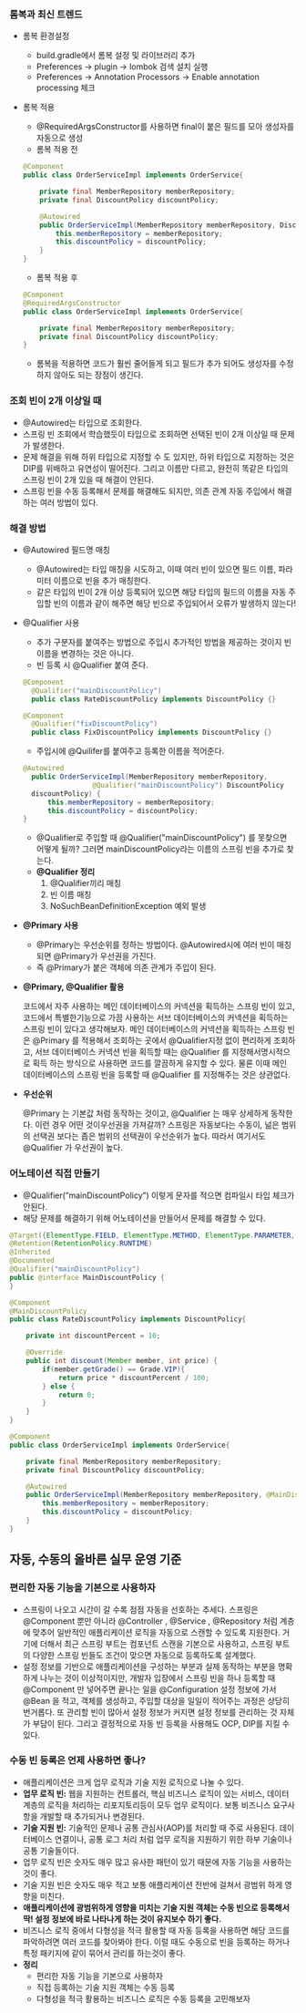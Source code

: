### 롬복과 최신 트렌드

- 롬복 환경설정
    - build.gradle에서 롬복 설정 및 라이브러리 추가
    - Preferences → plugin → lombok 검색 설치 실행
    - Preferences → Annotation Processors → Enable annotation processing 체크
- 롬복 적용
    - @RequiredArgsConstructor를 사용하면 final이 붙은 필드를 모아 생성자를 자동으로 생성
    - 롬복 적용 전
    
    ```java
    @Component
    public class OrderServiceImpl implements OrderService{
    
        private final MemberRepository memberRepository;
        private final DiscountPolicy discountPolicy;
    
        @Autowired
        public OrderServiceImpl(MemberRepository memberRepository, DiscountPolicy discountPolicy) {
            this.memberRepository = memberRepository;
            this.discountPolicy = discountPolicy;
        }
    }
    ```
    
    - 롬복 적용 후
    
    ```java
    @Component
    @RequiredArgsConstructor
    public class OrderServiceImpl implements OrderService{
    
        private final MemberRepository memberRepository;
        private final DiscountPolicy discountPolicy;
    }
    ```
    
    - 롬복을 적용하면 코드가 훨씬 줄어들게 되고 필드가 추가 되어도 생성자를 수정하지 않아도 되는 장점이 생긴다.

### 조회 빈이 2개 이상일 때

- @Autowired는 타입으로 조회한다.
- 스프링 빈 조회에서 학습했듯이 타입으로 조회하면 선택된 빈이 2개 이상일 때 문제가 발생한다.
- 문제 해결을 위해 하위 타입으로 지정할 수 도 있지만, 하위 타입으로 지정하는 것은 DIP를 위배하고 유연성이 떨어진다. 그리고 이름만 다르고, 완전히 똑같은 타입의 스프링 빈이 2개 있을 때 해결이 안된다.
- 스프링 빈을 수동 등록해서 문제를 해결해도 되지만, 의존 관계 자동 주입에서 해결하는 여러 방법이 있다.

### 해결 방법

- @Autowired 필드명 매칭
    - @Autowired는 타입 매칭을 시도하고, 이때 여러 빈이 있으면 필드 이름, 파라미터 이름으로 빈을 추가 매칭한다.
    - 같은 타입의 빈이 2개 이상 등록되어 있으면 해당 타입의 필드의 이름을 자동 주입할 빈의 이름과 같이 해주면 해당 빈으로 주입되어서 오류가 발생하지 않는다!
- @Qualifier 사용
    - 추가 구분자를 붙여주는 방법으로 주입시 추가적인 방법을 제공하는 것이지 빈 이름을 변경하는 것은 아니다.
    - 빈 등록 시 @Qualifier 붙여 준다.
    
    ```java
    @Component
      @Qualifier("mainDiscountPolicy")
      public class RateDiscountPolicy implements DiscountPolicy {}
    
    @Component
      @Qualifier("fixDiscountPolicy")
      public class FixDiscountPolicy implements DiscountPolicy {}
    ```
    
    - 주입시에 @Quilifer를 붙여주고 등록한 이름을 적어준다.
    
    ```java
    @Autowired
      public OrderServiceImpl(MemberRepository memberRepository,
    		         @Qualifier("mainDiscountPolicy") DiscountPolicy
      discountPolicy) {
          this.memberRepository = memberRepository;
          this.discountPolicy = discountPolicy;
    }
    ```
    
    - @Qualifier로 주입할 때 @Qualifier("mainDiscountPolicy") 를 못찾으면 어떻게 될까? 
    그러면 mainDiscountPolicy라는 이름의 스프링 빈을 추가로 찾는다.
    - **@Qualifier 정리**
        1. @Qualifier끼리 매칭
        2. 빈 이름 매칭
        3. NoSuchBeanDefinitionException 예외 발생

- **@Primary 사용**
    - @Primary는 우선순위를 정하는 방법이다. @Autowired시에 여러 빈이 매칭되면 @Primary가 우선권을 가진다.
    - 즉 @Primary가 붙은 객체에 의존 관계가 주입이 된다.
    
 - **@Primary, @Qualifier 활용**
    
    코드에서 자주 사용하는 메인 데이터베이스의 커넥션을 획득하는 스프링 빈이 있고, 코드에서 특별한기능으로 가끔 사용하는 서브 데이터베이스의 커넥션을 획득하는 스프링 빈이 있다고 생각해보자. 메인 데이터베이스의 커넥션을 획득하는 스프링 빈은 @Primary 를 적용해서 조회하는 곳에서 @Qualifier지정 없이 편리하게 조회하고, 서브 데이터베이스 커넥션 빈을 획득할 때는 @Qualifier 를 지정해서명시적으로 획득 하는 방식으로 사용하면 코드를 깔끔하게 유지할 수 있다. 물론 이때 메인 데이터베이스의 스프링 빈을 등록할 때 @Qualifier 를 지정해주는 것은 상관없다.
   
- **우선순위**

    @Primary 는 기본값 처럼 동작하는 것이고, @Qualifier 는 매우 상세하게 동작한다. 이런 경우 어떤 것이우선권을 가져갈까? 스프링은 자동보다는 수동이, 넒은 범위의 선택권 보다는 좁은 범위의 선택권이 우선순위가 높다. 따라서 여기서도 @Qualifier 가 우선권이 높다.

### 어노테이션 직접 만들기

- @Qualifier(”mainDiscountPolicy”) 이렇게 문자를 적으면 컴파일시 타입 체크가 안된다.
- 해당 문제를 해결하기 위해 어노테이션을 만들어서 문제를 해결할 수 있다.

```java
@Target({ElementType.FIELD, ElementType.METHOD, ElementType.PARAMETER, ElementType.TYPE, ElementType.ANNOTATION_TYPE})
@Retention(RetentionPolicy.RUNTIME)
@Inherited
@Documented
@Qualifier("mainDiscountPolicy")
public @interface MainDiscountPolicy {
}
```

```java
@Component
@MainDiscountPolicy
public class RateDiscountPolicy implements DiscountPolicy{

    private int discountPercent = 10;

    @Override
    public int discount(Member member, int price) {
        if(member.getGrade() == Grade.VIP){
            return price * discountPercent / 100;
        } else {
            return 0;
        }
    }
}
```

```java
@Component
public class OrderServiceImpl implements OrderService{

    private final MemberRepository memberRepository;
    private final DiscountPolicy discountPolicy;

    @Autowired
    public OrderServiceImpl(MemberRepository memberRepository, @MainDiscountPolicy DiscountPolicy discountPolicy) {
        this.memberRepository = memberRepository;
        this.discountPolicy = discountPolicy;
    }
}
```
    
## 자동, 수동의 올바른 실무 운영 기준

### 편리한 자동 기능을 기본으로 사용하자

- 스프링이 나오고 시간이 갈 수록 점점 자동을 선호하는 추세다. 스프링은 @Component 뿐만 아니라 @Controller , @Service , @Repository 처럼 계층에 맞추어 일반적인 애플리케이션 로직을 자동으로 스캔할 수 있도록 지원한다. 거기에 더해서 최근 스프링 부트는 컴포넌트 스캔을 기본으로 사용하고, 스프링 부트의 다양한 스프링 빈들도 조건이 맞으면 자동으로 등록하도록 설계했다.
- 설정 정보를 기반으로 애플리케이션을 구성하는 부분과 실제 동작하는 부분을 명확하게 나누는 것이 이상적이지만, 개발자 입장에서 스프링 빈을 하나 등록할 때 @Component 만 넣어주면 끝나는 일을 @Configuration 설정 정보에 가서 @Bean 을 적고, 객체를 생성하고, 주입할 대상을 일일이 적어주는 과정은 상당히 번거롭다. 또 관리할 빈이 많아서 설정 정보가 커지면 설정 정보를 관리하는 것 자체가 부담이 된다. 그리고 결정적으로 자동 빈 등록을 사용해도 OCP, DIP를 지킬 수 있다.

### 수동 빈 등록은 언제 사용하면 좋나?

- 애플리케이션은 크게 업무 로직과 기술 지원 로직으로 나눌 수 있다.
- **업무 로직 빈:** 웹을 지원하는 컨트롤러, 핵심 비즈니스 로직이 있는 서비스, 데이터 계층의 로직을 처리하는 리포지토리등이 모두 업무 로직이다. 보통 비즈니스 요구사항을 개발할 때 추가되거나 변경된다.
- **기술 지원 빈:** 기술적인 문제나 공통 관심사(AOP)를 처리할 때 주로 사용된다. 데이터베이스 연결이나,
공통 로그 처리 처럼 업무 로직을 지원하기 위한 하부 기술이나 공통 기술들이다.
- 업무 로직 빈은 숫자도 매우 많고 유사한 패턴이 있기 때문에 자동 기능을 사용하는 것이 좋다.
- 기술 지원 빈은 숫자도 매우 적고 보통 애플리케이션 전반에 걸쳐서 광범위 하게 영향을 미친다.
- **애플리케이션에 광범위하게 영향을 미치는 기술 지원 객체는 수동 빈으로 등록해서 딱! 설정 정보에 바로
나타나게 하는 것이 유지보수 하기 좋다.**
- 비즈니스 로직 중에서 다형성을 적극 활용할 때 자동 등록을 사용하면 해당 코드를 파악하려면 여러 코드를 찾아봐야 한다. 이럴 때도 수동으로 빈을 등록하는 하거나 특정 패키지에 같이 묶어서 관리를 하는것이 좋다.
- **정리**
    - 편리한 자동 기능을 기본으로 사용하자
    - 직접 등록하는 기술 지원 객체는 수동 등록
    - 다형성을 적극 활용하는 비즈니스 로직은 수동 등록을 고민해보자